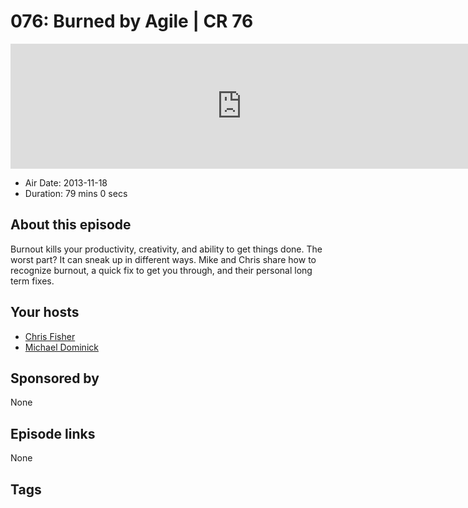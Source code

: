 # 076: Burned by Agile | CR 76

<iframe src="https://player.fireside.fm/v2/MLf2ZzhC+70apqthc?theme=dark" width="740" height="200" frameborder="0" scrolling="no"></iframe>

* Air Date: 2013-11-18
* Duration: 79 mins 0 secs

## About this episode

Burnout kills your productivity, creativity, and ability to get things done. The worst part? It can sneak up in different ways. Mike and Chris share how to recognize burnout, a quick fix to get you through, and their personal long term fixes.

## Your hosts
* [Chris Fisher](https://coder.show/hosts/chrislas)
* [Michael Dominick](https://coder.show/hosts/michael)

## Sponsored by

None



## Episode links

None



## Tags


